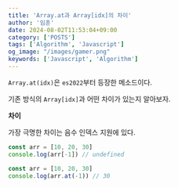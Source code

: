 ```yaml
---
title: 'Array.at과 Array[idx]의 차이'
author: '임훈'
date: 2024-08-02T11:53:04+09:00
category: ['POSTS']
tags: ['Algorithm', 'Javascript']
og_image: "/images/gamer.png" 
keywords: ['Javascript', 'Algorithm']
---
```

`Array.at(idx)`은 `es2022`부터 등장한 메소드이다.

기존 방식의 `Array[idx]`과 어떤 차이가 있는지 알아보자.

**차이**

가장 극명한 차이는 음수 인덱스 지원에 있다.

```js
const arr = [10, 20, 30]
console.log(arr[-1]) // undefined

const arr = [10, 20, 30]
console.log(arr.at(-1)) // 30
```

